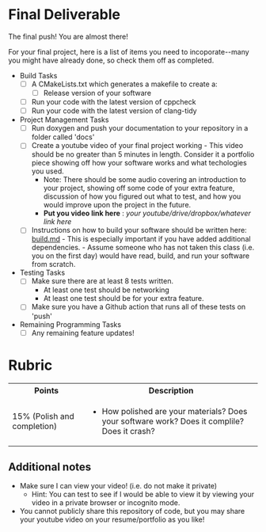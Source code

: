 # Final Deliverable

The final push! You are almost there!

For your final project, here is a list of items you need to incoporate--many you might have already done, so check them off as completed.

- Build Tasks
  - [ ] A CMakeLists.txt which generates a makefile to create a:
    - [ ] Release version of your software
  - [ ] Run your code with the latest version of cppcheck
  - [ ] Run your code with the latest version of clang-tidy
- Project Management Tasks  
  - [ ] Run doxygen and push your documentation to your repository in a folder called 'docs'
  - [ ] Create a youtube video of your final project working
          - This video should be no greater than 5 minutes in length. Consider it a portfolio piece showing off how your software works and what techologies you used. 
	  - Note: There should be some audio covering an introduction to your project, showing off some code of your extra feature, discussion of how you figured out what to test, and how you would improve upon the project in the future.
	  - **Put you video link here** : *your youtube/drive/dropbox/whatever link here*
  - [ ] Instructions on how to build your software should be written here: [build.md](./build.md)
          - This is especially important if you have added additional dependencies.
          - Assume someone who has not taken this class (i.e. you on the first day) would have read, build, and run your software from scratch.
- Testing Tasks
  - [ ] Make sure there are at least 8 tests written.
  	- At least one test should be networking
	- At least one test should be for your extra feature.
  - [ ] Make sure you have a Github action that runs all of these tests on 'push'
- Remaining Programming Tasks
  - [ ] Any remaining feature updates!
  
# Rubric

  <table>
  <tbody>
    <tr>
      <th>Points</th>
      <th align="center">Description</th>
    </tr>
     <tr>
	<td>15% (Polish and completion)</td>
	<td align="left"><ul><li>How polished are your materials? Does your software work? Does it complile? Does it crash?</li></ul></td>
    </tr>	     
  </tbody>
</table>  

## Additional notes

- Make sure I can view your video! (i.e. do not make it private)
  - Hint: You can test to see if I would be able to view it by viewing your video in a private browser or incognito mode.
- You cannot publicly share this repository of code, but you may share your youtube video on your resume/portfolio as you like!
